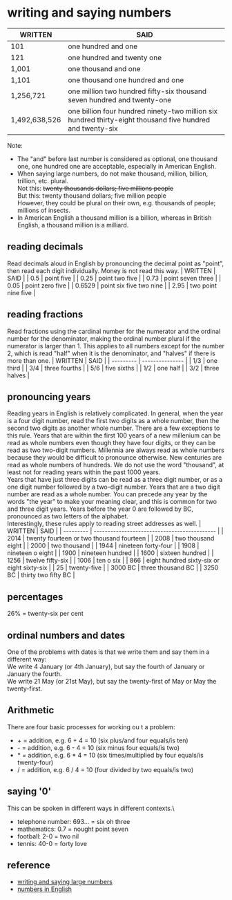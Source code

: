 # writing and saying numbers

| WRITTEN | SAID |
| ------- | ---- |
| 101 | one hundred and one |
| 121 | one hundred and twenty one |
| 1,001 | one thousand and one |
| 1,101 | one thousand one hundred and one |
| 1,256,721 | one million two hundred fifty-six thousand seven hundred and twenty-one |
| 1,492,638,526 | one billion four hundred ninety-two million six hundred thirty-eight thousand five hundred and twenty-six |

Note:
- The "and" before last number is considered as optional, one thousand one, one hundred one are acceptable, especially in American English.
- When saying large numbers, do not make thousand, million, billion, trillion, etc. plural.\
    Not this:
    ~~twenty thousands dollars; five millions people~~\
    But this:
    twenty thousand dollars; five million people\
    However, they could be plural on their own, e.g. thousands of people; millions of insects.
- In American English a thousand million is a billion, whereas in British English, a thousand million is a milliard.

## reading decimals
Read decimals aloud in English by pronouncing the decimal point as "point", then read each digit individually. Money is not read this way.
| WRITTEN | SAID |
| 0.5 | point five |
| 0.25 | point two five |
| 0.73 | point seven three |
| 0.05 | point zero five |
| 0.6529 | point six five two nine |
| 2.95 | two point nine five |

## reading fractions
Read fractions using the cardinal number for the numerator and the ordinal number for the denominator, making the ordinal number plural if the numerator is larger than 1. This applies to all numbers except for the number 2, which is read "half" when it is the denominator, and "halves" if there is more than one.
| WRITTEN   | SAID |
| --------- | --------------- |
| 1/3       | one third |
| 3/4       | three fourths |
| 5/6       | five sixths |
| 1/2       | one half |
| 3/2       | three halves |

## pronouncing years
Reading years in English is relatively complicated. In general, when the year is a four digit number, read the first two digits as a whole number, then the second two digits as another whole number. There are a few exceptions to this rule. Years that are within the first 100 years of a new millenium can be read as whole numbers even though they have four digits, or they can be read as two two-digit numbers. Millennia are always read as whole numbers because they would be difficult to pronounce otherwise. New centuries are read as whole numbers of hundreds. We do not use the word "thousand", at least not for reading years within the past 1000 years.\
Years that have just three digits can be read as a three digit number, or as a one digit number followed by a two-digit number. Years that are a two digit number are read as a whole number. You can precede any year by the words "the year" to make your meaning clear, and this is common for two and three digit years. Years before the year 0 are followed by BC, pronounced as two letters of the alphabet.\
Interestingly, these rules apply to reading street addresses as well.
| WRITTEN   | SAID |
| --------- | -------------------------------------------- |
| 2014      | twenty fourteen or two thousand fourteen |
| 2008      | two thousand eight |
| 2000      | two thousand |
| 1944      | nineteen forty-four |
| 1908      | nineteen o eight |
| 1900      | nineteen hundred |
| 1600      | sixteen hundred |
| 1256      | twelve fifty-six |
| 1006      | ten o six |
| 866       | eight hundred sixty-six or eight sixty-six |
| 25        | twenty-five |
| 3000 BC   | three thousand BC |
| 3250 BC   | thirty two fifty BC |

## percentages
26% = twenty-six per cent

## ordinal numbers and dates
One of the problems with dates is that we write them and say them in a different way:\
We write 4 January (or 4th January), but say the fourth of January or January the fourth.\
We write 21 May (or 21st May), but say the twenty-first of May or May the twenty-first.

## Arithmetic
There are four basic processes for working ou t a problem:
- \+ = addition, e.g. 6 + 4 = 10 (six plus/and four equals/is ten)
- \- = addition, e.g. 6 - 4 = 10 (six minus four equals/is two)
- \* = addition, e.g. 6 * 4 = 10 (six times/multiplied by four equals/is twenty-four)
- \/ = addition, e.g. 6 / 4 = 10 (four divided by two equals/is two)

## saying '0'
This can be spoken in different ways in different contexts.\
- telephone number: 693... = six oh three
- mathematics: 0.7 = nought point seven
- football: 2-0 = two nil
- tennis: 40-0 = forty love

## reference
- [writing and saying large numbers](http://www.eslcafe.com/grammar/saying_large_numbers01.html)
- [numbers in English](https://www.ef.edu/english-resources/english-grammar/numbers-english/)